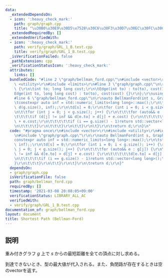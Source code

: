 ```yaml
---
data:
  _extendedDependsOn:
  - icon: ':heavy_check_mark:'
    path: graph/graph.cpp
    title: "\u30B0\u30E9\u30D5\u7528\u30C6\u30F3\u30D7\u30EC\u30FC\u30C8"
  _extendedRequiredBy: []
  _extendedVerifiedWith:
  - icon: ':heavy_check_mark:'
    path: verify/graph/GRL_1_B.test.cpp
    title: verify/graph/GRL_1_B.test.cpp
  _isVerificationFailed: false
  _pathExtension: cpp
  _verificationStatusIcon: ':heavy_check_mark:'
  attributes:
    links: []
  bundledCode: "#line 2 \"graph/bellman_ford.cpp\"\n#include <vector>\r\n#include\
    \ <utility>\r\n#include <limits>\r\n#line 3 \"graph/graph.cpp\"\n\r\nstruct Edge\
    \ {\r\n\tint to; long long cost;\r\n\tEdge(int to) : to(to), cost(1) {};\r\n\t\
    Edge(int to, long long cost) : to(to), cost(cost) {}\r\n};\r\nusing Graph = std::vector<std::vector<Edge>>;\n\
    #line 6 \"graph/bellman_ford.cpp\"\n\r\nauto BellmanFord(int s, Graph& g) {\r\n\
    \tconstexpr auto inf = std::numeric_limits<long long>::max();\r\n\tstd::vector\
    \ d(g.size(), inf);;\r\n\td[s] = 0;\r\n\tfor (int i = 0; i < g.size(); i++) {\r\
    \n\t\tfor (int j = 0; j < g.size(); j++) {\r\n\t\t\tfor (auto&& e : g[j]) {\r\n\
    \t\t\t\tif (d[j] != inf && d[e.to] > d[j] + e.cost) {\r\n\t\t\t\t\td[e.to] = d[j]\
    \ + e.cost;\r\n\t\t\t\t\tif (i == g.size() - 1)return std::vector<long long>();\r\
    \n\t\t\t\t}\r\n\t\t\t}\r\n\t\t}\r\n\t}\r\n\treturn d;\r\n}\n"
  code: "#pragma once\r\n#include <vector>\r\n#include <utility>\r\n#include <limits>\r\
    \n#include \"graph/graph.cpp\"\r\n\r\nauto BellmanFord(int s, Graph& g) {\r\n\t\
    constexpr auto inf = std::numeric_limits<long long>::max();\r\n\tstd::vector d(g.size(),\
    \ inf);;\r\n\td[s] = 0;\r\n\tfor (int i = 0; i < g.size(); i++) {\r\n\t\tfor (int\
    \ j = 0; j < g.size(); j++) {\r\n\t\t\tfor (auto&& e : g[j]) {\r\n\t\t\t\tif (d[j]\
    \ != inf && d[e.to] > d[j] + e.cost) {\r\n\t\t\t\t\td[e.to] = d[j] + e.cost;\r\
    \n\t\t\t\t\tif (i == g.size() - 1)return std::vector<long long>();\r\n\t\t\t\t\
    }\r\n\t\t\t}\r\n\t\t}\r\n\t}\r\n\treturn d;\r\n}"
  dependsOn:
  - graph/graph.cpp
  isVerificationFile: false
  path: graph/bellman_ford.cpp
  requiredBy: []
  timestamp: '2021-03-08 20:08:05+09:00'
  verificationStatus: LIBRARY_ALL_AC
  verifiedWith:
  - verify/graph/GRL_1_B.test.cpp
documentation_of: graph/bellman_ford.cpp
layout: document
title: Shortest Path (Bellman-Ford)
---
```


## 説明
重み付きグラフ $g$ 上で $s$ からの最短距離を全ての頂点に対し求める。

到達できないとき、型の最大値が代入される。また、負閉路が存在するときは空のvectorを返す。